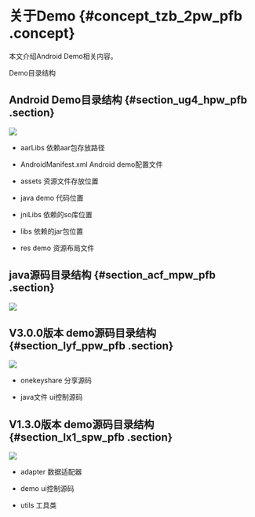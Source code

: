 # 关于Demo {#concept_tzb_2pw_pfb .concept}

本文介绍Android Demo相关内容。

Demo目录结构

## Android Demo目录结构 {#section_ug4_hpw_pfb .section}

![](http://static-aliyun-doc.oss-cn-hangzhou.aliyuncs.com/assets/img/20915/156593496321017_zh-CN.png)

-   aarLibs 依赖aar包存放路径

-   AndroidManifest.xml Android demo配置文件

-   assets 资源文件存放位置

-   java demo 代码位置

-   jniLibs 依赖的so库位置

-   libs 依赖的jar包位置

-   res demo 资源布局文件


## java源码目录结构 {#section_acf_mpw_pfb .section}

![](http://static-aliyun-doc.oss-cn-hangzhou.aliyuncs.com/assets/img/20915/156593496421018_zh-CN.png)

## V3.0.0版本 demo源码目录结构 {#section_lyf_ppw_pfb .section}

![](http://static-aliyun-doc.oss-cn-hangzhou.aliyuncs.com/assets/img/20915/156593496421019_zh-CN.png)

-   onekeyshare 分享源码

-   java文件 ui控制源码


## V1.3.0版本 demo源码目录结构 {#section_lx1_spw_pfb .section}

![](http://static-aliyun-doc.oss-cn-hangzhou.aliyuncs.com/assets/img/20915/156593496421020_zh-CN.png)

-   adapter 数据适配器

-   demo ui控制源码

-   utils 工具类


